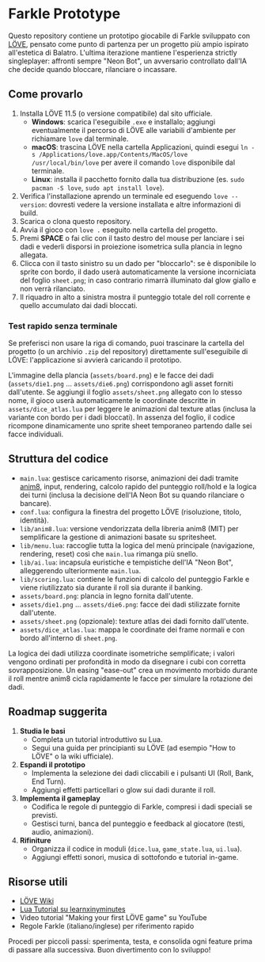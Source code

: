 # Farkle Prototype

Questo repository contiene un prototipo giocabile di Farkle sviluppato con [LÖVE](https://love2d.org/), pensato come punto di
partenza per un progetto più ampio ispirato all'estetica di Balatro. L'ultima iterazione mantiene l'esperienza strictly singleplayer: affronti sempre "Neon Bot", un avversario controllato dall'IA che decide quando bloccare, rilanciare o incassare.

## Come provarlo
1. Installa LÖVE 11.5 (o versione compatibile) dal sito ufficiale.
   - **Windows**: scarica l'eseguibile `.exe` e installalo; aggiungi eventualmente il percorso di LÖVE alle variabili d'ambiente per richiamare `love` dal terminale.
   - **macOS**: trascina LÖVE nella cartella Applicazioni, quindi esegui `ln -s /Applications/love.app/Contents/MacOS/love /usr/local/bin/love` per avere il comando `love` disponibile dal terminale.
   - **Linux**: installa il pacchetto fornito dalla tua distribuzione (es. `sudo pacman -S love`, `sudo apt install love`).
2. Verifica l'installazione aprendo un terminale ed eseguendo `love --version`: dovresti vedere la versione installata e altre informazioni di build.
3. Scarica o clona questo repository.
4. Avvia il gioco con `love .` eseguito nella cartella del progetto.
5. Premi **SPACE** o fai clic con il tasto destro del mouse per lanciare i sei dadi e vederli disporsi in proiezione isometrica sulla plancia in legno allegata.
6. Clicca con il tasto sinistro su un dado per "bloccarlo": se è disponibile lo sprite con bordo, il dado userà automaticamente la versione incorniciata del foglio `sheet.png`; in caso contrario rimarrà illuminato dal glow giallo e non verrà rilanciato.
7. Il riquadro in alto a sinistra mostra il punteggio totale del roll corrente e quello accumulato dai dadi bloccati.

### Test rapido senza terminale
Se preferisci non usare la riga di comando, puoi trascinare la cartella del progetto (o un archivio `.zip` del repository) direttamente sull'eseguibile di LÖVE: l'applicazione si avvierà caricando il prototipo.

L'immagine della plancia (`assets/board.png`) e le facce dei dadi (`assets/die1.png` … `assets/die6.png`) corrispondono agli asset forniti dall'utente. Se aggiungi il foglio `assets/sheet.png` allegato con lo stesso nome, il gioco userà automaticamente le coordinate descritte in `assets/dice_atlas.lua` per leggere le animazioni dal texture atlas (inclusa la variante con bordo per i dadi bloccati). In assenza del foglio, il codice ricompone dinamicamente uno sprite sheet temporaneo partendo dalle sei facce individuali.

## Struttura del codice
- `main.lua`: gestisce caricamento risorse, animazioni dei dadi tramite [anim8](https://github.com/kikito/anim8), input, rendering, calcolo rapido del punteggio roll/hold e la logica dei turni (inclusa la decisione dell'IA Neon Bot su quando rilanciare o bancare).
- `conf.lua`: configura la finestra del progetto LÖVE (risoluzione, titolo, identità).
- `lib/anim8.lua`: versione vendorizzata della libreria anim8 (MIT) per semplificare la gestione di animazioni basate su spritesheet.
- `lib/menu.lua`: raccoglie tutta la logica del menù principale (navigazione, rendering, reset) così che `main.lua` rimanga più snello.
- `lib/ai.lua`: incapsula euristiche e tempistiche dell'IA "Neon Bot", alleggerendo ulteriormente `main.lua`.
- `lib/scoring.lua`: contiene le funzioni di calcolo del punteggio Farkle e viene riutilizzato sia durante il roll sia durante il banking.
- `assets/board.png`: plancia in legno fornita dall'utente.
- `assets/die1.png` … `assets/die6.png`: facce dei dadi stilizzate fornite dall'utente.
- `assets/sheet.png` (opzionale): texture atlas dei dadi fornito dall'utente.
- `assets/dice_atlas.lua`: mappa le coordinate dei frame normali e con bordo all'interno di `sheet.png`.


La logica dei dadi utilizza coordinate isometriche semplificate; i valori vengono ordinati per profondità in modo da disegnare i
cubi con corretta sovrapposizione. Un easing "ease-out" crea un movimento morbido durante il roll mentre anim8 cicla rapidamente le facce per simulare la rotazione dei dadi.

## Roadmap suggerita
1. **Studia le basi**
   - Completa un tutorial introduttivo su Lua.
   - Segui una guida per principianti su LÖVE (ad esempio "How to LÖVE" o la wiki ufficiale).
2. **Espandi il prototipo**
   - Implementa la selezione dei dadi cliccabili e i pulsanti UI (Roll, Bank, End Turn).
   - Aggiungi effetti particellari o glow sui dadi durante il roll.
3. **Implementa il gameplay**
   - Codifica le regole di punteggio di Farkle, compresi i dadi speciali se previsti.
   - Gestisci turni, banca del punteggio e feedback al giocatore (testi, audio, animazioni).
4. **Rifiniture**
   - Organizza il codice in moduli (`dice.lua`, `game_state.lua`, `ui.lua`).
   - Aggiungi effetti sonori, musica di sottofondo e tutorial in-game.

## Risorse utili
- [LÖVE Wiki](https://love2d.org/wiki/Main_Page)
- [Lua Tutorial su learnxinyminutes](https://learnxinyminutes.com/docs/lua/)
- Video tutorial "Making your first LÖVE game" su YouTube
- Regole Farkle (italiano/inglese) per riferimento rapido

Procedi per piccoli passi: sperimenta, testa, e consolida ogni feature prima di passare alla successiva. Buon divertimento con lo
sviluppo!